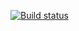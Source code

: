 [![Build status](https://ci.appveyor.com/api/projects/status/m4offc2m5nk8bqya?svg=true)](https://ci.appveyor.com/project/Navershune/patterns2-g51dl)
